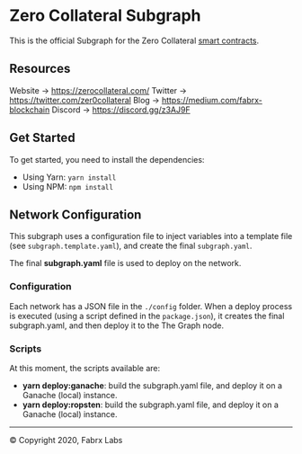# Zero Collateral Subgraph

This is the official Subgraph for the Zero Collateral [smart contracts](https://github.com/Zero-Collateral/zero-collateral-v1).

## Resources

Website → https://zerocollateral.com/
Twitter → https://twitter.com/zer0collateral 
Blog → https://medium.com/fabrx-blockchain
Discord → https://discord.gg/z3AJ9F

## Get Started

To get started, you need to install the dependencies:

- Using Yarn: ```yarn install```
- Using NPM: ```npm install```

## Network Configuration

This subgraph uses a configuration file to inject variables into a template file (see ```subgraph.template.yaml```), and create the final ```subgraph.yaml```.

The final **subgraph.yaml** file is used to deploy on the network.

### Configuration

Each network has a JSON file in the `./config` folder. When a deploy process is executed (using a script defined in the `package.json`), it creates the final subgraph.yaml, and then deploy it to the The Graph node.

### Scripts

At this moment, the scripts available are:

- **yarn deploy:ganache**: build the subgraph.yaml file, and deploy it on a Ganache (local) instance.
- **yarn deploy:ropsten**: build the subgraph.yaml file, and deploy it on a Ganache (local) instance.

---
© Copyright 2020, Fabrx Labs
